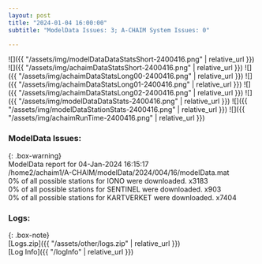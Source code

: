 ```yaml
---
layout: post
title: "2024-01-04 16:00:00"
subtitle: "ModelData Issues: 3; A-CHAIM System Issues: 0"

---
```


![]({{ "/assets/img/modelDataDataStatsShort-2400416.png" | relative_url }})
![]({{ "/assets/img/achaimDataStatsShort-2400416.png" | relative_url }})
![]({{ "/assets/img/achaimDataStatsLong00-2400416.png" | relative_url }})
![]({{ "/assets/img/achaimDataStatsLong01-2400416.png" | relative_url }})
![]({{ "/assets/img/achaimDataStatsLong02-2400416.png" | relative_url }})
![]({{ "/assets/img/modelDataDataStats-2400416.png" | relative_url }})
![]({{ "/assets/img/modelDataStationStats-2400416.png" | relative_url }})
![]({{ "/assets/img/achaimRunTime-2400416.png" | relative_url }})


### ModelData Issues:  
  
{: .box-warning}  
 ModelData report for 04-Jan-2024 16:15:17   
 /home2/achaim1/A-CHAIM/modelData/2024/004/16/modelData.mat   
 0% of all possible stations for IONO were downloaded. x3183   
 0% of all possible stations for SENTINEL were downloaded. x903   
 0% of all possible stations for KARTVERKET were downloaded. x7404   
  


### Logs:  
  
{: .box-note}  
[Logs.zip]({{ "/assets/other/logs.zip" | relative_url }})  
[Log Info]({{ "/logInfo" | relative_url }})  
